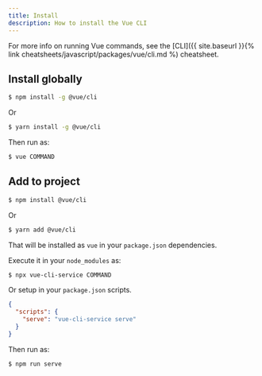 ```yaml
---
title: Install
description: How to install the Vue CLI
---
```



For more info on running Vue commands, see the [CLI]({{ site.baseurl }}{% link cheatsheets/javascript/packages/vue/cli.md %) cheatsheet.


## Install globally

```sh
$ npm install -g @vue/cli
```

Or

```sh
$ yarn install -g @vue/cli
```

Then run as:

```sh
$ vue COMMAND
```


## Add to project

```sh
$ npm install @vue/cli
```

Or

```sh
$ yarn add @vue/cli
```

That will be installed as `vue` in your `package.json` dependencies.

Execute it in your `node_modules` as:

```sh
$ npx vue-cli-service COMMAND
```

Or setup in your `package.json` scripts.

```json
{
  "scripts": {
    "serve": "vue-cli-service serve"
  }
}
```

Then run as:

```sh
$ npm run serve
```
